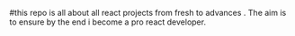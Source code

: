 #this repo is all about all react projects from fresh to advances . The aim is to ensure by the end i become a pro react developer.